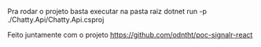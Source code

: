 Pra rodar o projeto basta executar na pasta raiz 
dotnet run -p ./Chatty.Api/Chatty.Api.csproj

Feito juntamente com o projeto https://github.com/odntht/poc-signalr-react

